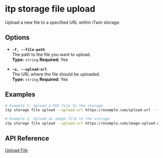 # itp storage file upload

Upload a new file to a specified URL within iTwin storage.

## Options

- **`-f, --file-path`**  
  The path to the file you want to upload.  
  **Type:** `string` **Required:** Yes

- **`-u, --upload-url`**  
  The URL where the file should be uploaded.  
  **Type:** `string` **Required:** Yes

## Examples

```bash
# Example 1: Upload a PDF file to the storage
itp storage file upload --upload-url https://example.com/upload-url --file-path /path/to/your/file.pdf

# Example 2: Upload an image file to the storage
itp storage file upload --upload-url https://example.com/image-upload-url --file-path /path/to/your/image.jpg
```

## API Reference

[Upload File](https://developer.bentley.com/apis/storage/operations/create-file/)